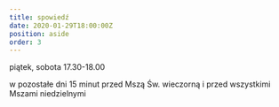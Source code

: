 ```yaml
---
title: spowiedź
date: 2020-01-29T18:00:00Z
position: aside
order: 3
---
```


piątek, sobota
17.30-18.00

w pozostałe dni 15 minut przed Mszą Św. wieczorną i przed wszystkimi Mszami niedzielnymi
